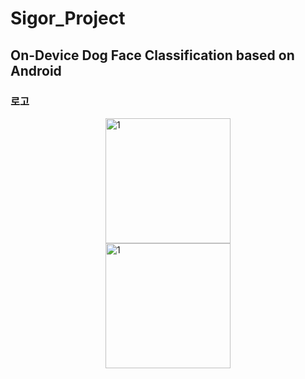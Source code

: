 # Sigor_Project

## On-Device Dog Face Classification based on Android

### 로고

<div style="width:200px; height:150px; float:center; margin:auto">
  <img width="200" alt="1" src="https://user-images.githubusercontent.com/60697742/102069416-17525480-3e41-11eb-889a-d0d07dba2a46.png">
  <img width="200" alt="1" src="https://user-images.githubusercontent.com/60697742/102070009-e32b6380-3e41-11eb-868b-de31e75aa5c3.png">
</div>
